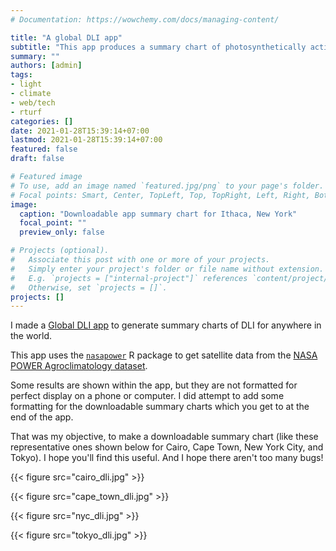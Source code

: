 ```yaml
---
# Documentation: https://wowchemy.com/docs/managing-content/

title: "A global DLI app"
subtitle: "This app produces a summary chart of photosynthetically active radiation (PAR) expressed as the daily light integral (DLI) for anywhere in the world"
summary: ""
authors: [admin]
tags: 
- light
- climate
- web/tech
- rturf
categories: []
date: 2021-01-28T15:39:14+07:00
lastmod: 2021-01-28T15:39:14+07:00
featured: false
draft: false

# Featured image
# To use, add an image named `featured.jpg/png` to your page's folder.
# Focal points: Smart, Center, TopLeft, Top, TopRight, Left, Right, BottomLeft, Bottom, BottomRight.
image:
  caption: "Downloadable app summary chart for Ithaca, New York"
  focal_point: ""
  preview_only: false

# Projects (optional).
#   Associate this post with one or more of your projects.
#   Simply enter your project's folder or file name without extension.
#   E.g. `projects = ["internal-project"]` references `content/project/deep-learning/index.md`.
#   Otherwise, set `projects = []`.
projects: []
---
```


I made a [Global DLI app](https://asianturfgrass.shinyapps.io/global_dli/) to generate summary charts of DLI for anywhere in the world. 

This app uses the [`nasapower`](https://docs.ropensci.org/nasapower/index.html) R package to get satellite data from the [NASA POWER Agroclimatology dataset](https://power.larc.nasa.gov/).

Some results are shown within the app, but they are not formatted for perfect display on a phone or computer. I did attempt to add some formatting for the downloadable summary charts which you get to at the end of the app. 

That was my objective, to make a downloadable summary chart (like these representative ones shown below for Cairo, Cape Town, New York City, and Tokyo). I hope you'll find this useful. And I hope there aren't too many bugs!

{{< figure src="cairo_dli.jpg" >}}

{{< figure src="cape_town_dli.jpg" >}}

{{< figure src="nyc_dli.jpg" >}}

{{< figure src="tokyo_dli.jpg" >}}





